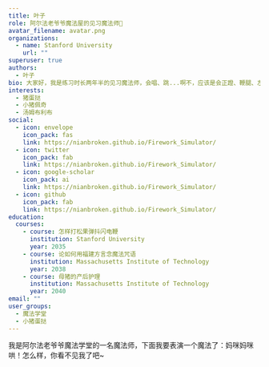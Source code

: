 ```yaml
---
title: 叶子
role: 阿尔法老爷爷魔法屋的见习魔法师🎩
avatar_filename: avatar.png
organizations:
  - name: Stanford University
    url: ""
superuser: true
authors:
  - 叶子
bio: 大家好，我是练习时长两年半的见习魔法师，会唱、跳...啊不，应该是会正蹬、鞭腿、左刺拳！
interests:
  - 猪蛋挞
  - 小猪佩奇
  - 汤姆布利布
social:
  - icon: envelope
    icon_pack: fas
    link: https://nianbroken.github.io/Firework_Simulator/
  - icon: twitter
    icon_pack: fab
    link: https://nianbroken.github.io/Firework_Simulator/
  - icon: google-scholar
    icon_pack: ai
    link: https://nianbroken.github.io/Firework_Simulator/
  - icon: github
    icon_pack: fab
    link: https://nianbroken.github.io/Firework_Simulator/
education:
  courses:
    - course: 怎样打松果弹抖闪电鞭
      institution: Stanford University
      year: 2035
    - course: 论如何用福建方言念魔法咒语
      institution: Massachusetts Institute of Technology
      year: 2038
    - course: 母猪的产后护理
      institution: Massachusetts Institute of Technology
      year: 2040
email: ""
user_groups:
  - 魔法学堂
  - 小猪蛋挞
---
```

我是阿尔法老爷爷魔法学堂的一名魔法师，下面我要表演一个魔法了：妈咪妈咪哄！怎么样，你看不见我了吧~